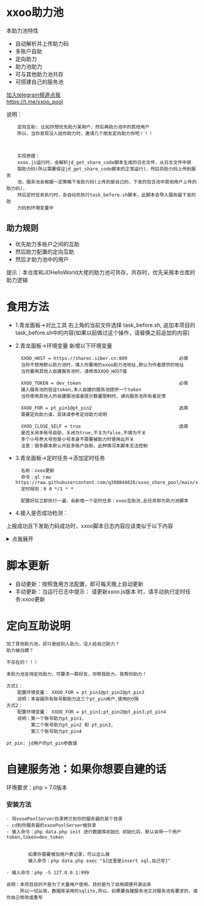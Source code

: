 # xxoo助力池

本助力池特性

- 自动解析并上传助力码
- 多账户自助
- 定向助力
- 助力池助力
- 可与其他助力池共存
- 可搭建自己的服务池

[加入telegram频道点我](https://t.me/xxoo_pool) <br/>
https://t.me/xxoo_pool

说明：<br/>

        定向互助: 比如你想优先助力某用户，然后再助力池中的其他用户
        所以，当你发现没人给你助力时，邀请几个朋友定向助力你吧！！！
    

    
        实现原理：
        xxoo.js运行时，会解析jd_get_share_code脚本生成的日志文件，从日志文件中获
        取助力码(所以需要保证jd_get_share_code脚本的正常运行)，然后将助力码上传到服务
        池，服务池会根据一定策略下发助力码(上传的是自己的，下发的包含池中其他用户上传的助力码)，
        然后定时任务执行时，会自动先执行task_before.sh脚本，此脚本会导入服务器下发的助
        力码到环境变量中

## 助力规则

- 优先助力多账户之间的互助
- 然后助力配置的定向互助
- 然后才助力池中的用户

提示：本仓库和JDHelloWorld大佬的助力池可共存，共存时，优先采用本仓库的助力逻辑


# 食用方法

- 1.青龙面板->对比工具 右上角的当前文件选择 task_before.sh, 追加本项目的task_before.sh中的内容(如果以前做过这个操作，请替换之前追加的内容)
- 2.青龙面板->环境变量 新增以下环境变量


        XXOO_HOST = https://sharec.siber.cn:889                   必填
        当你不想用默认助力池时，填入你要用的xxoo助力池地址,默认为作者提供的地址
        当你要用其他人自建服务池时，请修改XXOO_HOST值
    
        XXOO_TOKEN = dev_token                                    必填
        接入服务池的验证token,本人自建的服务池提供一个token
        当你使用其他人的自建服池或者提示数量限制时，请向服务池所有者反馈

        XXOO_FOR = pt_pin1@pt_pin2                                选填
        需要定向助力谁，具体请参考定向助力说明

        XXOO_CLOSE_SELF = true                                    选填
        是否关闭多账号自助，关闭为true,不关为false,不填为不关
        多个小号养大号但是小号本身不需要被助力时使用此开关
        注意：很多脚本默认开启多账户自助，此种情况本脚本无法控制
        

- 3.青龙面板->定时任务->添加定时任务


        名称：xxoo更新
        命令：ql raw https://raw.githubusercontent.com/q398044828/xxoo_share_pool/main/xxoo.js
        定时规则：0 0 */1 * *
        
        配置好后立即执行一遍，会新增一个定时任务：xxoo互助池,此任务即为助力池脚本


- 4.接入是否成功检测：

上报成功且下发助力码成功时，xxoo脚本日志内容应该类似于以下内容

<details>
    <summary>点我展开</summary>
    <pre>
## 开始执行... 2021-11-13 23:55:07

##  task before  /ql/log/xxoo/2021-11-13-23-55-07.log
##  
:<<EOF

🔔获取互助码+参与xxoo互助池, 开始!
========>自动判断 jd_get_share_code 日志所在目录 开始
========>自动判断get_share_code 日志所在目录 shufflewzc_faker2_jd_get_share_code

从
/ql/log/shufflewzc_faker2_jd_get_share_code
目录解析日志最新获取的互助码

=====以下json数据为从原版的jd_get_share_code脚本的日志中解析获取到的互助码，如果没
有数据，请尝试先执行jd_get_share_code后再执行xxoo任务
{
jd_654c2078e51f7: {
FRUITSHARECODES: 'd8d67490c41f42348ba589fd18c50edb',
PETSHARECODES: 'MTAxNzIyNTU1NDAwMDAwMDA1MTMxMjIyMw==',
PLANT_BEAN_SHARECODES: 'olmijoxgmjutyeukiu3el2x5tr6uxjor76jutla',
DDFACTORY_SHARECODES: 'T0225KkcRhsdplbXJxKhkfZccwCjVWnYaS5kRrbA',
DREAM_FACTORY_SHARE_CODES: 'cAzv4fnSw852dboodamfKQ==',
JDSGMH_SHARECODES: 'T0225KkcRhsdplbXJxKhkfZccwCjVQmoaT5kRrbA',
JD_CASH_SHARECODES: 'eU9Yaum2Nf4m9maAznJF0Q'
},
jd_76f67073b047f: {
FRUITSHARECODES: 'ead06cd23c884a69b78e90e656da64b0',
PETSHARECODES: 'MTEyNzEzMjc0MDAwMDAwMDYwMTM5MDEz',
PLANT_BEAN_SHARECODES: '4npkonnsy7xi2mrf7ps6m4sy4hcm6ffzcnrmzli',
DDFACTORY_SHARECODES: 'T0225KkcRxhP81PXJxmmlPMNIgCjVWnYaS5kRrbA',
JDSGMH_SHARECODES: 'T0225KkcRxhP81PXJxmmlPMNIgCjVQmoaT5kRrbA',
JD_CASH_SHARECODES: 'eU9Ya-rkYPsm9m2Hy3cUgA'
}
}
EOF
##====================  xxoo池响应(服务器下发助力码)   ======
export FRUITSHARECODES="99@88"
export PETSHARECODES="fghfgh@456drg"
export PLANT_BEAN_SHARECODES="123123@3245345"
export DDFACTORY_SHARECODES="asdf@dfgsd"
export DREAM_FACTORY_SHARE_CODES="1@2"
export JDSGMH_SHARECODES="aa@bb"
export JD_CASH_SHARECODES="11@22@33"
export GENERATE_INFO="xxoo助力池同步时间===========》 2021年11月13日 23:55:08"


## 执行结束... 2021-11-13 23:55:08 耗时 1 秒

    </pre>
</details>

# 脚本更新

- 自动更新：按照食用方法配置，即可每天晚上自动更新
- 手动更新：当运行日志中提示： 请更新xxoo.js版本 时，请手动执行定时任务:xxoo更新

# 定向互助说明
    
    
    加了其他助力池，却只是给别人助力，没人给自己助力？
    助力被白嫖？
    
    不存在的！！！

    本助力池支持定向助力，可要求一群好友，你帮我助力，我帮你助力！

    方式1：
        配置环境变量： XXOO_FOR = pt_pin1@pt_pin2@pt_pin3
        说明：本容器所有账号都助力这三个pt_pin用户,使用@分隔
    方式2：
        配置环境变量： XXOO_FOR = pt_pin1;pt_pin2@pt_pin3;pt_pin4
        说明：第一个账号助力pt_pin1，
             第二个账号助力pt_pin2 和 pt_pin3,
             第三个账号助力pt_pin4

    pt_pin: jd用户的pt_pin参数值
            
    
            

# 自建服务池：如果你想要自建的话

环境要求：php > 7.0版本  

### 安装方法
    
    
    - 将xxooPoolServer目录拷贝到你的服务器的某个目录
    - cd到你服务器的xxooPoolServer根目录
    - 输入命令：php data.php init 进行数据库初始化 初始化后，默认自带一个用户token,token=dev_token

        
            如果你需要增加用户表记录，可以这么做
            输入命令：php data.php exec "${这里是insert sql,自己写}"

    - 输入命令：php -S 127.0.0.1:999

    说明：本项目目的不是为了大量用户使用，目的是为了自用顺便开源出来
         所以一切从简，数据库采用的sqlite,所以，如果要自建服务池又对服务池有要求的，请你自己修改或重写
